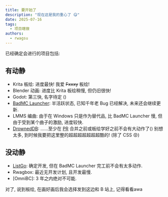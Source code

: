 ```yaml
---
title: 要开始了
description: "现在这是我的重心了 😋"
date: 2025-07-16
tags:
  - 项目瞎做
authors:
  - rwagsu
---
```

已经确定会进行的项目包括:
## 有动静
- Krita 板绘: 进度最快! 我爱 ~~Fxxxy~~ 板绘!
- Blender 动画: 进度比 Krita 板绘稍慢, 但仍旧很快!
- Godot: 第三快, 名字待定 ()
- [BadMC Launcher](https://github.com/BadBC-Studio/BadMC_Launcher): 半活跃状态, 已知千年老 Bug 已经解决, 未来还会继续更新.
- LMMS 编曲: 由于在 Windows 只是作为替代品, 比 BadMC Launcher 慢, 但由于受到某个曲子的激励, 进度较快.
- [DrownedDB](https://github.com/Rwagsu/DrownedDB): ......至少在 [PR](https://github.com/ocavue/starlight-theme-nova/pull/89) 合并之前或板绘学好之前不会有大动作了()
  别想太多, 到时候我要把这里整的超超超超超超超酷的! (除了 CSS 😡)

## 没动静
- [ListGo](https://github.com/Rwagsu/ListGo): 确定开发, 但在 BadMC Launcher 完工前不会有太多动作.
- Rwagbox: 最近无开发计划, 且开发最慢.
- [OmniBC]: 3 年之内绝对不可能.

对了, 说到板绘, 在画好画后我会选择发到这边和 B 站上, 记得看看awa